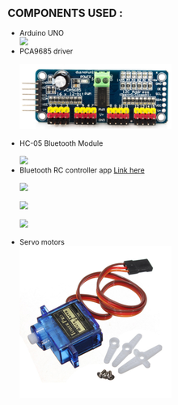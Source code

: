 ## COMPONENTS USED :
* Arduino UNO<br> <img src="https://github.com/Godson-Thomas/Metal_Climber_Bot/blob/master/Metal_Climber_bot/Arduino-Uno.jpg" width="300"> 
* PCA9685 driver<br><br> <img src="https://github.com/Godson-Thomas/Servo_Control_via_Bluetooth/blob/master/Images/PCA9685.png" width="300"> <br><br>
* HC-05 Bluetooth Module<br><br> <img src="https://github.com/Godson-Thomas/Metal_Climber_Bot/blob/master/Metal_Climber_bot/HC-05 bluetooth module.jpg" width="300">
* Bluetooth RC controller app [Link here](https://play.google.com/store/apps/details?id=braulio.calle.bluetoothRCcontroller&hl=en)<br><br> <img src="https://github.com/Godson-Thomas/Metal_Climber_Bot/blob/master/Metal_Climber_bot/App/app1.jpg" width="300"><br><br> <img src="https://github.com/Godson-Thomas/Metal_Climber_Bot/blob/master/Metal_Climber_bot/App/app2.jpg" width="300"><br><br><img src="https://github.com/Godson-Thomas/Metal_Climber_Bot/blob/master/Metal_Climber_bot/App/app3.JPG"><br><br>
* Servo motors<br> <img src="https://github.com/Godson-Thomas/Servo_Control_via_Bluetooth/blob/master/Images/ServoMotor.jpg" width="300"><br>
